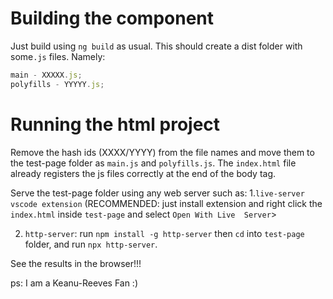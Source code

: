 # Building the component

Just build using `ng build` as usual. This should create a dist folder with
some`.js` files. Namely:

```js
main - XXXXX.js;
polyfills - YYYYY.js;
```

# Running the html project

Remove the hash ids (XXXX/YYYY) from the file names and move them to the test-page folder as `main.js` and `polyfills.js`.
The `index.html` file already registers the js files correctly at the end of the
body tag.

Serve the test-page folder using any web server such as:
1.`live-server vscode extension` (RECOMMENDED:  just install extension and right click the `index.html` inside `test-page` and select `Open With Live  Server`>

2. `http-server`: run `npm install -g http-server` then `cd` into `test-page` folder, and run `npx http-server`.

See the results in the browser!!!

ps: I am a Keanu-Reeves Fan :)

